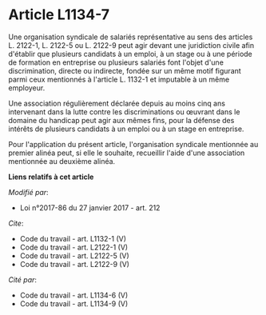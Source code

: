 # Article L1134-7

Une organisation syndicale de salariés représentative au sens des articles L. 2122-1, L. 2122-5 ou L. 2122-9 peut agir devant
une juridiction civile afin d'établir que plusieurs candidats à un emploi, à un stage ou à une période de formation en
entreprise ou plusieurs salariés font l'objet d'une discrimination, directe ou indirecte, fondée sur un même motif figurant
parmi ceux mentionnés à l'article L. 1132-1 et imputable à un même employeur. 

Une association régulièrement déclarée depuis au moins cinq ans intervenant dans la lutte contre les discriminations ou
œuvrant dans le domaine du handicap peut agir aux mêmes fins, pour la défense des intérêts de plusieurs candidats à un emploi
ou à un stage en entreprise. 

Pour l'application du présent article, l'organisation syndicale mentionnée au premier alinéa peut, si elle le souhaite,
recueillir l'aide d'une association mentionnée au deuxième alinéa.

**Liens relatifs à cet article**

_Modifié par_:

  - Loi n°2017-86 du 27 janvier 2017 - art. 212

_Cite_:

  - Code du travail - art. L1132-1 (V)
  - Code du travail - art. L2122-1 (V)
  - Code du travail - art. L2122-5 (V)
  - Code du travail - art. L2122-9 (V)

_Cité par_:

  - Code du travail - art. L1134-6 (V)
  - Code du travail - art. L1134-9 (V)
